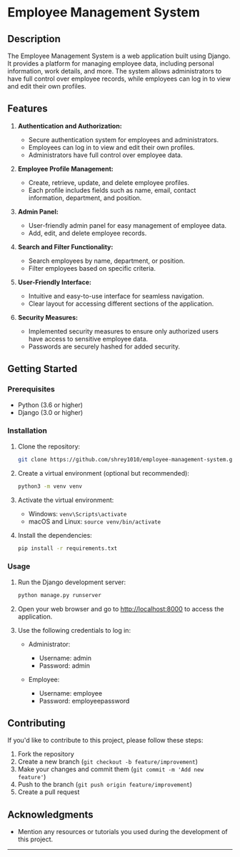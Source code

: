 # Employee Management System

## Description

The Employee Management System is a web application built using Django. It provides a platform for managing employee data, including personal information, work details, and more. The system allows administrators to have full control over employee records, while employees can log in to view and edit their own profiles.

## Features

1. **Authentication and Authorization:**
   - Secure authentication system for employees and administrators.
   - Employees can log in to view and edit their own profiles.
   - Administrators have full control over employee data.

2. **Employee Profile Management:**
   - Create, retrieve, update, and delete employee profiles.
   - Each profile includes fields such as name, email, contact information, department, and position.

3. **Admin Panel:**
   - User-friendly admin panel for easy management of employee data.
   - Add, edit, and delete employee records.

4. **Search and Filter Functionality:**
   - Search employees by name, department, or position.
   - Filter employees based on specific criteria.

5. **User-Friendly Interface:**
   - Intuitive and easy-to-use interface for seamless navigation.
   - Clear layout for accessing different sections of the application.

6. **Security Measures:**
   - Implemented security measures to ensure only authorized users have access to sensitive employee data.
   - Passwords are securely hashed for added security.

## Getting Started

### Prerequisites

- Python (3.6 or higher)
- Django (3.0 or higher)

### Installation

1. Clone the repository:

   ```bash
   git clone https://github.com/shrey1010/employee-management-system.git
   ```

2. Create a virtual environment (optional but recommended):

   ```bash
   python3 -m venv venv
   ```

3. Activate the virtual environment:

   - Windows: `venv\Scripts\activate`
   - macOS and Linux: `source venv/bin/activate`

4. Install the dependencies:

   ```bash
   pip install -r requirements.txt
   ```

### Usage

1. Run the Django development server:

   ```bash
   python manage.py runserver
   ```

2. Open your web browser and go to [http://localhost:8000](http://localhost:8000) to access the application.

3. Use the following credentials to log in:

   - Administrator:
     - Username: admin
     - Password: admin

   - Employee:
     - Username: employee
     - Password: employeepassword

## Contributing

If you'd like to contribute to this project, please follow these steps:

1. Fork the repository
2. Create a new branch (`git checkout -b feature/improvement`)
3. Make your changes and commit them (`git commit -m 'Add new feature'`)
4. Push to the branch (`git push origin feature/improvement`)
5. Create a pull request


## Acknowledgments

- Mention any resources or tutorials you used during the development of this project.

---